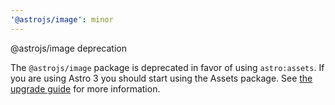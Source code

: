 ```yaml
---
'@astrojs/image': minor
---
```


@astrojs/image deprecation

The `@astrojs/image` package is deprecated in favor of using `astro:assets`. If you are using Astro 3 you should start using the Assets package. See [the upgrade guide](https://docs.astro.build/en/guides/upgrade-to/v3/#removed-astrojsimage) for more information.
